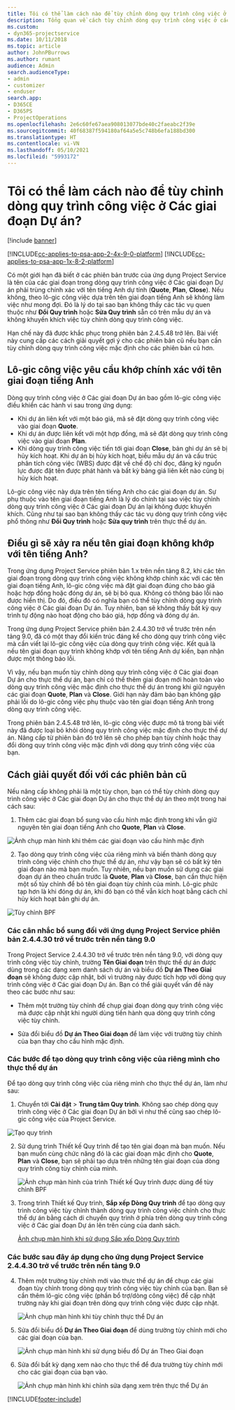 ```yaml
---
title: Tôi có thể làm cách nào để tùy chỉnh dòng quy trình công việc ở Các giai đoạn Dự án?
description: Tổng quan về cách tùy chỉnh dòng quy trình công việc ở các giai đoạn dự án.
ms.custom:
- dyn365-projectservice
ms.date: 10/11/2018
ms.topic: article
author: JohnPBurrows
ms.author: rumant
audience: Admin
search.audienceType:
- admin
- customizer
- enduser
search.app:
- D365CE
- D365PS
- ProjectOperations
ms.openlocfilehash: 2e6c60fe67aea908013077bde40c2faeabc2f39e
ms.sourcegitcommit: 40f68387f594180af64a5e5c748b6efa188bd300
ms.translationtype: HT
ms.contentlocale: vi-VN
ms.lasthandoff: 05/10/2021
ms.locfileid: "5993172"
---
```

# <a name="how-do-i-customize-the-project-stages-business-process-flow"></a>Tôi có thể làm cách nào để tùy chỉnh dòng quy trình công việc ở Các giai đoạn Dự án?

[!include [banner](../includes/psa-now-project-operations.md)]

[!INCLUDE[cc-applies-to-psa-app-2-4x-9-0-platform](../includes/cc-applies-to-psa-app-2-4x-9-0-platform.md)]
[!INCLUDE[cc-applies-to-psa-app-1x-8-2-platform](../includes/cc-applies-to-psa-app-1x-8-2-platform.md)]

Có một giới hạn đã biết ở các phiên bản trước của ứng dụng Project Service là tên của các giai đoạn trong dòng quy trình công việc ở Các giai đoạn Dự án phải trùng chính xác với tên tiếng Anh dự tính (**Quote**, **Plan**, **Close**). Nếu không, theo lô-gic công việc dựa trên tên giai đoạn tiếng Anh sẽ không làm việc như mong đợi. Đó là lý do tại sao bạn không thấy các tác vụ quen thuộc như **Đổi Quy trình** hoặc **Sửa Quy trình** sẵn có trên mẫu dự án và không khuyến khích việc tùy chỉnh dòng quy trình công việc. 

Hạn chế này đã được khắc phục trong phiên bản 2.4.5.48 trở lên. Bài viết này cung cấp các cách giải quyết gợi ý cho các phiên bản cũ nếu bạn cần tùy chỉnh dòng quy trình công việc mặc định cho các phiên bản cũ hơn.  

## <a name="business-logic-requires-an-exact-match-with-english-stage-names"></a>Lô-gic công việc yêu cầu khớp chính xác với tên giai đoạn tiếng Anh

Dòng quy trình công việc ở Các giai đoạn Dự án bao gồm lô-gic công việc điều khiển các hành vi sau trong ứng dụng:
- Khi dự án liên kết với một báo giá, mã sẽ đặt dòng quy trình công việc vào giai đoạn **Quote**.
- Khi dự án được liên kết với một hợp đồng, mã sẽ đặt dòng quy trình công việc vào giai đoạn **Plan**.
- Khi dòng quy trình công việc tiến tới giai đoạn **Close**, bản ghi dự án sẽ bị hủy kích hoạt. Khi dự án bị hủy kích hoạt, biểu mẫu dự án và cấu trúc phân tích công việc (WBS) được đặt về chế độ chỉ đọc, đăng ký nguồn lực được đặt tên được phát hành và bất kỳ bảng giá liên kết nào cũng bị hủy kích hoạt.

Lô-gic công việc này dựa trên tên tiếng Anh cho các giai đoạn dự án. Sự phụ thuộc vào tên giai đoạn tiếng Anh là lý do chính tại sao việc tùy chỉnh dòng quy trình công việc ở Các giai đoạn Dự án lại không được khuyến khích. Cũng như tại sao bạn không thấy các tác vụ dòng quy trình công việc phổ thông như **Đổi Quy trình** hoặc **Sửa quy trình** trên thực thể dự án.

## <a name="what-happens-if-the-stage-names-dont-match-the-english-names"></a>Điều gì sẽ xảy ra nếu tên giai đoạn không khớp với tên tiếng Anh?

Trong ứng dụng Project Service phiên bản 1.x trên nền tảng 8.2, khi các tên giai đoạn trong dòng quy trình công việc không khớp chính xác với các tên giai đoạn tiếng Anh, lô-gic công việc mà đặt giai đoạn đúng cho báo giá hoặc hợp đồng hoặc đóng dự án, sẽ bị bỏ qua. Không có thông báo lỗi nào được hiển thị. Do đó, điều đó có nghĩa bạn có thể tùy chỉnh dòng quy trình công việc ở Các giai đoạn Dự án. Tuy nhiên, bạn sẽ không thấy bất kỳ quy trình tự động nào hoạt động cho báo giá, hợp đồng và đóng dự án.

Trong ứng dụng Project Service phiên bản 2.4.4.30 trở về trước trên nền tảng 9.0, đã có một thay đổi kiến trúc đáng kể cho dòng quy trình công việc mà cần viết lại lô-gic công việc của dòng quy trình công việc. Kết quả là nếu tên giai đoạn quy trình không khớp với tên tiếng Anh dự kiến, bạn nhận được một thông báo lỗi. 

Vì vậy, nếu bạn muốn tùy chỉnh dòng quy trình công việc ở Các giai đoạn Dự án cho thực thể dự án, bạn chỉ có thể thêm giai đoạn mới hoàn toàn vào dòng quy trình công việc mặc định cho thực thể dự án trong khi giữ nguyên các giai đoạn **Quote**, **Plan** và **Close**. Giới hạn này đảm bảo bạn không gặp phải lỗi do lô-gic công việc phụ thuộc vào tên giai đoạn tiếng Anh trong dòng quy trình công việc.

Trong phiên bản 2.4.5.48 trở lên, lô-gic công việc được mô tả trong bài viết này đã được loại bỏ khỏi dòng quy trình công việc mặc định cho thực thể dự án. Nâng cấp từ phiên bản đó trở lên sẽ cho phép bạn tùy chỉnh hoặc thay đổi dòng quy trình công việc mặc định với dòng quy trình công việc của bạn. 

## <a name="workarounds-for-earlier-versions"></a>Cách giải quyết đối với các phiên bản cũ

Nếu nâng cấp không phải là một tùy chọn, bạn có thể tùy chỉnh dòng quy trình công việc ở Các giai đoạn Dự án cho thực thể dự án theo một trong hai cách sau:

1. Thêm các giai đoạn bổ sung vào cấu hình mặc định trong khi vẫn giữ nguyên tên giai đoạn tiếng Anh cho **Quote**, **Plan** và **Close**.


![Ảnh chụp màn hình khi thêm các giai đoạn vào cấu hình mặc định](media/FAQ-Customize-BPF-1.png)
 
2. Tạo dòng quy trình công việc của riêng mình và biến thành dòng quy trình công việc chính cho thực thể dự án, như vậy bạn sẽ có bất kỳ tên giai đoạn nào mà bạn muốn. Tuy nhiên, nếu bạn muốn sử dụng các giai đoạn dự án theo chuẩn trước là **Quote**, **Plan** và **Close**, bạn cần thực hiện một số tùy chỉnh để bỏ tên giai đoạn tùy chỉnh của mình. Lô-gic phức tạp hơn là khi đóng dự án, khi đó bạn có thể vẫn kích hoạt bằng cách chỉ hủy kích hoạt bản ghi dự án.

![Tùy chỉnh BPF](media/FAQ-Customize-BPF-2.png)

### <a name="additional-considerations-for-project-service-app-version-24430-or-earlier-on-platform-90"></a>Các cân nhắc bổ sung đối với ứng dụng Project Service phiên bản 2.4.4.30 trở về trước trên nền tảng 9.0

Trong Project Service 2.4.4.30 trở về trước trên nền tảng 9.0, với dòng quy trình công việc tùy chỉnh, trường **Tên Giai đoạn** trên thực thể dự án được dùng trong các dạng xem danh sách dự án và biểu đồ **Dự án Theo Giai đoạn** sẽ không được cập nhật, bởi vì trường này được tích hợp với dòng quy trình công việc ở Các giai đoạn Dự án. Bạn có thể giải quyết vấn đề này theo các bước như sau:

- Thêm một trường tùy chỉnh để chụp giai đoạn dòng quy trình công việc mà được cập nhật khi người dùng tiến hành qua dòng quy trình công việc tùy chỉnh.

- Sửa đổi biểu đồ **Dự án Theo Giai đoạn** để làm việc với trường tùy chỉnh của bạn thay cho cấu hình mặc định.

### <a name="steps-to-create-your-own-business-process-flow-for-the-project-entity"></a>Các bước để tạo dòng quy trình công việc của riêng mình cho thực thể dự án

Để tạo dòng quy trình công việc của riêng mình cho thực thể dự án, làm như sau:

1. Chuyển tới **Cài đặt** > **Trung tâm Quy trình**. Không sao chép dòng quy trình công việc ở Các giai đoạn Dự án bởi vì như thế cũng sao chép lô-gic công việc của Project Service.

  ![Tạo quy trình](media/FAQ-Customize-BPF-3.png)

2. Sử dụng trình Thiết kế Quy trình để tạo tên giai đoạn mà bạn muốn. Nếu bạn muốn cùng chức năng đó là các giai đoạn mặc định cho **Quote**, **Plan** và **Close**, bạn sẽ phải tạo dựa trên những tên giai đoạn của dòng quy trình công tùy chỉnh của mình.

   ![Ảnh chụp màn hình của trình Thiết kế Quy trình được dùng để tùy chỉnh BPF](media/FAQ-Customize-BPF-4.png) 

3. Trong trình Thiết kế Quy trình, **Sắp xếp Dòng Quy trình** để tạo dòng quy trình công việc tùy chỉnh thành dòng quy trình công việc chính cho thực thể dự án bằng cách di chuyển quy trình ở phía trên dòng quy trình công việc ở Các giai đoạn Dự án lên trên cùng của danh sách.


   [Ảnh chụp màn hình khi sử dụng Sắp xếp Dòng Quy trình](media/FAQ-Customize-BPF-5-720.png)

### <a name="the-following-steps-apply-to-project-service-app-24430-or-earlier-on-the-90-platform"></a>Các bước sau đây áp dụng cho ứng dụng Project Service 2.4.4.30 trở về trước trên nền tảng 9.0

4. Thêm một trường tùy chỉnh mới vào thực thể dự án để chụp các giai đoạn tùy chỉnh trong dòng quy trình công việc tùy chỉnh của bạn. Bạn sẽ cần thêm lô-gic công việc (phần bổ trợ/dòng công việc) để cập nhật trường này khi giai đoạn trên dòng quy trình công việc được cập nhật.

   ![Ảnh chụp màn hình khi tùy chỉnh thực thể Dự án](media/FAQ-Customize-BPF-6-720.png)

5. Sửa đổi biểu đồ **Dự án Theo Giai đoạn** để dùng trường tùy chỉnh mới cho các giai đoạn của bạn.

   ![Ảnh chụp màn hình khi sử dụng biểu đồ Dự án Theo Giai đoạn](media/FAQ-Customize-BPF-7-720.png)

6. Sửa đổi bất kỳ dạng xem nào cho thực thể để đưa trường tùy chính mới cho các giai đoạn của bạn vào.

   ![Ảnh chụp màn hình khi chỉnh sửa dạng xem trên thực thể Dự án](media/FAQ-Customize-BPF-8-720.png)



[!INCLUDE[footer-include](../includes/footer-banner.md)]